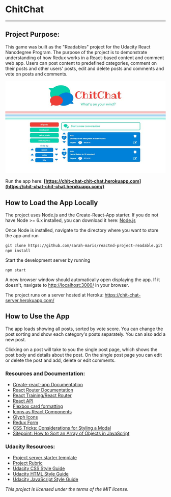 # ChitChat

---

## Project Purpose:

This game was built as the "Readables" project for the Udacity React Nanodegree Program. The purpose of the project is to demonstrate understanding of how Redux works in a React-based content and comment web app. Users can post content to predefined categories, comment on their posts and other users' posts, edit and delete posts and comments and vote on posts and comments.

![Chit-chat screen shot](./src/images/screen-shot.jpg)

Run the app here: **[https://chit-chat-chit-chat.herokuapp.com](https://chit-chat-chit-chat.herokuapp.com/)**

## How to Load the App Locally

The project uses Node.js and the Create-React-App starter. If you do not have Node >= 6.x installed, you can download it here: [Node.js](https://nodejs.org/en/)

Once Node is installed, navigate to the directory where you want to store the app and run

```
git clone https://github.com/sarah-maris/reactnd-project-readable.git
npm install
```

Start the development server by running

```
npm start
```

A new browser window should automatically open displaying the app. If it doesn't, navigate to [http://localhost:3000/](http://localhost:3000/) in your browser.

The project runs on a server hosted at Heroku: https://chit-chat-server.herokuapp.com/

## How to Use the App

The app loads showing all posts, sorted by vote score. You can change the post sorting and show each category's posts separately. You can also add a new post.

Clicking on a post will take to you the single post page, which shows the post body and details about the post. On the single post page you can edit or delete the post and add, delete or edit comments.

### Resources and Documentation:

- [Create-react-app Documentation](https://github.com/facebookincubator/create-react-app)
- [React Router Documentation](http://knowbody.github.io/react-router-docs/)
- [React Training/React Router](https://reacttraining.com/react-router/web/api/BrowserRouter)
- [React API](https://facebook.github.io/react/docs/react-api.html)
- [Flexbox card formatting](https://codepen.io/ohansemmanuel/pen/Ljqdpa)
- [Icons as React Components](https://medium.com/@david.gilbertson/icons-as-react-components-de3e33cb8792)
- [Glyph Icons](http://glyph.smarticons.co/)
- [Redux Form](https://redux-form.com/7.1.1/)
- [CSS Tricks: Considerations for Styling a Modal](https://css-tricks.com/considerations-styling-modal/)
- [Sitepoint: How to Sort an Array of Objects in JavaScript](https://www.sitepoint.com/sort-an-array-of-objects-in-javascript/)

### Udacity Resources:

- [Project server starter template](https://github.com/udacity/reactnd-project-readable-starter)
- [Project Rubric](https://review.udacity.com/#!/rubrics/1017/view)
- [Udacity CSS Style Guide](http://udacity.github.io/frontend-nanodegree-styleguide/css.html)
- [Udacity HTML Style Guide](http://udacity.github.io/frontend-nanodegree-styleguide/index.html)
- [Udacity JavaScript Style Guide](http://udacity.github.io/frontend-nanodegree-styleguide/javascript.html)

_This project is licensed under the terms of the MIT license._

